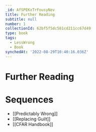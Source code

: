 ```yaml
---
_id: AfSPEKxTrFousyNev
title: Further Reading
subtitle: null
number: 1 
collectionId: 62bf5f5dc581cd211cc67d49
type: book
tags:
  - LessWrong
  - Book
synchedAt: '2022-08-29T10:40:16.036Z'
---
```


# Further Reading

# Sequences

- [[Predictably Wrong]]
- [[Replacing Guilt]]
- [[CFAR Handbook]]
